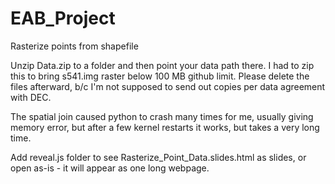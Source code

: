 # EAB_Project

Rasterize points from shapefile

Unzip Data.zip to a folder and then point your data path there. I had to zip this to bring s541.img raster below 100 MB github limit.
Please delete the files afterward, b/c I'm not supposed to send out copies per data agreement with DEC.

The spatial join caused python to crash many times for me, usually giving memory error, but after a few kernel restarts it works, but takes a very long time.

Add reveal.js folder to see Rasterize_Point_Data.slides.html as slides, or open as-is - it will appear as one long webpage. 

